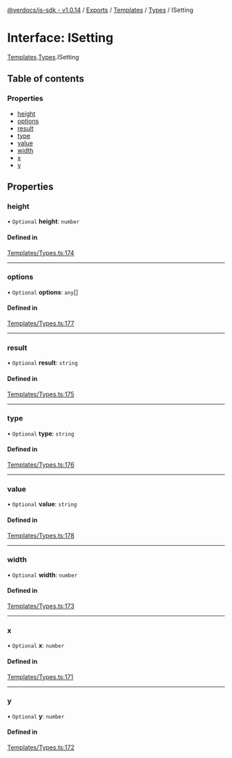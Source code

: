 [@verdocs/js-sdk - v1.0.14](../README.md) / [Exports](../modules.md) / [Templates](../modules/Templates.md) / [Types](../modules/Templates.Types.md) / ISetting

# Interface: ISetting

[Templates](../modules/Templates.md).[Types](../modules/Templates.Types.md).ISetting

## Table of contents

### Properties

- [height](Templates.Types.ISetting.md#height)
- [options](Templates.Types.ISetting.md#options)
- [result](Templates.Types.ISetting.md#result)
- [type](Templates.Types.ISetting.md#type)
- [value](Templates.Types.ISetting.md#value)
- [width](Templates.Types.ISetting.md#width)
- [x](Templates.Types.ISetting.md#x)
- [y](Templates.Types.ISetting.md#y)

## Properties

### height

• `Optional` **height**: `number`

#### Defined in

[Templates/Types.ts:174](https://github.com/Verdocs/js-sdk/blob/main/src/Templates/Types.ts#L174)

___

### options

• `Optional` **options**: `any`[]

#### Defined in

[Templates/Types.ts:177](https://github.com/Verdocs/js-sdk/blob/main/src/Templates/Types.ts#L177)

___

### result

• `Optional` **result**: `string`

#### Defined in

[Templates/Types.ts:175](https://github.com/Verdocs/js-sdk/blob/main/src/Templates/Types.ts#L175)

___

### type

• `Optional` **type**: `string`

#### Defined in

[Templates/Types.ts:176](https://github.com/Verdocs/js-sdk/blob/main/src/Templates/Types.ts#L176)

___

### value

• `Optional` **value**: `string`

#### Defined in

[Templates/Types.ts:178](https://github.com/Verdocs/js-sdk/blob/main/src/Templates/Types.ts#L178)

___

### width

• `Optional` **width**: `number`

#### Defined in

[Templates/Types.ts:173](https://github.com/Verdocs/js-sdk/blob/main/src/Templates/Types.ts#L173)

___

### x

• `Optional` **x**: `number`

#### Defined in

[Templates/Types.ts:171](https://github.com/Verdocs/js-sdk/blob/main/src/Templates/Types.ts#L171)

___

### y

• `Optional` **y**: `number`

#### Defined in

[Templates/Types.ts:172](https://github.com/Verdocs/js-sdk/blob/main/src/Templates/Types.ts#L172)
